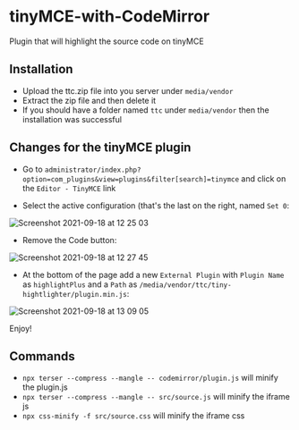 # tinyMCE-with-CodeMirror
Plugin that will highlight the source code on tinyMCE


## Installation
- Upload the ttc.zip file into you server under `media/vendor`
- Extract the zip file and then delete it
- If you should have a folder named `ttc` under `media/vendor` then the installation was successful

## Changes for the tinyMCE plugin
- Go to `administrator/index.php?option=com_plugins&view=plugins&filter[search]=tinymce` and click on the `Editor - TinyMCE` link

- Select the active configuration (that's the last on the right, named `Set 0`:

![Screenshot 2021-09-18 at 12 25 03](https://user-images.githubusercontent.com/3889375/133887014-9226a5fa-e34b-4cc9-b1aa-27a05edcb6c9.png)

- Remove the Code button:

![Screenshot 2021-09-18 at 12 27 45](https://user-images.githubusercontent.com/3889375/133886970-9a9e3dc3-d409-4bf1-89e0-1dbae00aec5e.png)

- At the bottom of the page add a new `External Plugin` with `Plugin Name` as `highlightPlus` and a `Path` as `/media/vendor/ttc/tiny-hightlighter/plugin.min.js`:

![Screenshot 2021-09-18 at 13 09 05](https://user-images.githubusercontent.com/3889375/133887077-c09ebe8f-f6f8-4b98-8df7-1a5c5b4661a7.png) 

Enjoy!


## Commands
- `npx terser --compress --mangle -- codemirror/plugin.js` will minify the plugin.js
- `npx terser --compress --mangle -- src/source.js` will minify the iframe js
- `npx css-minify -f src/source.css` will minify the iframe css
